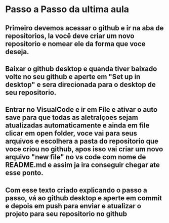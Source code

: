 # Passo a Passo da ultima aula

## Primeiro devemos acessar o github e ir na aba de repositorios, la você deve criar um novo repositorio e nomear ele da forma que voce deseja.
## Baixar o github desktop e quanda tiver baixado volte no seu github e aperte em "Set up in desktop" e sera direcionada para o desktop de seu repositorio.
## Entrar no VisualCode e ir em File e ativar o auto save para que todas as aletralçoes sejam atualizadas automaticamente e ainda em file  clicar em open folder, voce vai para seus arquivos e escolhera a pasta do repositorio que voce criou no github, apos isso vai criar um novo arquivo "new file" no vs code com nome de README.md e assim ja ira conseguir chegar ate esse ponto.
## Com esse texto criado explicando o passo a passo, vá ao github desktop e aperte em commit e depois em push para enviar e atualizar o projeto para seu repositorio no github